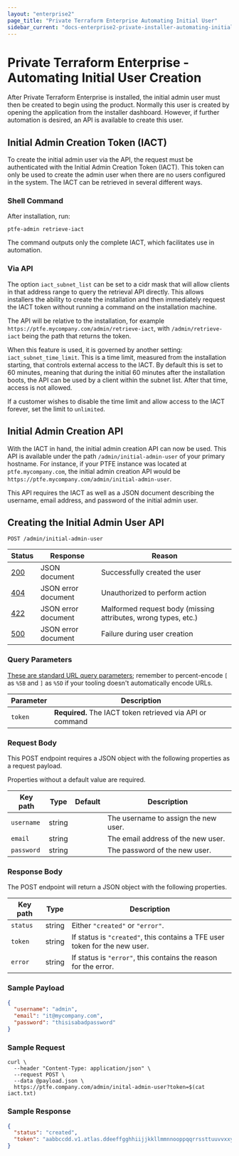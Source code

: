 ```yaml
---
layout: "enterprise2"
page_title: "Private Terraform Enterprise Automating Initial User"
sidebar_current: "docs-enterprise2-private-installer-automating-initial-user"
---
```


# Private Terraform Enterprise - Automating Initial User Creation

After Private Terraform Enterprise is installed, the initial admin user must then be created to begin using the product.
Normally this user is created by opening the application from the installer dashboard. However, if further automation is desired, an API is available to create this user.

## Initial Admin Creation Token (IACT)

To create the initial admin user via the API, the request must be authenticated with the Initial Admin Creation Token (IACT). This token
can only be used to create the admin user when there are no users configured in the system. The IACT can be retrieved in several different ways.

### Shell Command

After installation, run:

```shell
ptfe-admin retrieve-iact
```

The command outputs only the complete IACT, which facilitates use in automation.

### Via API

The option `iact_subnet_list` can be set to a cidr mask that will allow clients in that address range to query the retrieval API directly. This allows installers the ability to create the installation and then immediately request the IACT token without running a command on the installation machine.

The API will be relative to the installation, for example `https://ptfe.mycompany.com/admin/retrieve-iact`, with `/admin/retrieve-iact` being the path that returns the token.

When this feature is used, it is governed by another setting: `iact_subnet_time_limit`. This is a time limit, measured from the installation starting, that controls external access to the IACT. By default this is set to 60 minutes, meaning that during the initial 60 minutes after the installation boots, the API can be used by a client within the subnet list. After that time, access is not allowed.

If a customer wishes to disable the time limit and allow access to the IACT forever, set the limit to `unlimited`.

## Initial Admin Creation API

With the IACT in hand, the initial admin creation API can now be used. This API is available under the path `/admin/initial-admin-user` of your primary hostname. For instance, if your PTFE instance was located at `ptfe.mycompany.com`, the initial admin creation API would be `https://ptfe.mycompany.com/admin/initial-admin-user`.

This API requires the IACT as well as a JSON document describing the username, email address, and password of the initial admin user.

## Creating the Initial Admin User API

`POST /admin/initial-admin-user`

Status  | Response                                     | Reason
--------|----------------------------------------------|----------
[200][] | JSON document                                | Successfully created the user
[404][] | JSON error document                          | Unauthorized to perform action
[422][] | JSON error document                          | Malformed request body (missing attributes, wrong types, etc.)
[500][] | JSON error document                         | Failure during user creation

[200]: https://developer.mozilla.org/en-US/docs/Web/HTTP/Status/200
[400]: https://developer.mozilla.org/en-US/docs/Web/HTTP/Status/400
[404]: https://developer.mozilla.org/en-US/docs/Web/HTTP/Status/404
[422]: https://developer.mozilla.org/en-US/docs/Web/HTTP/Status/422
[500]: https://developer.mozilla.org/en-US/docs/Web/HTTP/Status/500

### Query Parameters

[These are standard URL query parameters](./index.html#query-parameters); remember to percent-encode `[` as `%5B` and `]` as `%5D` if your tooling doesn't automatically encode URLs.

Parameter               | Description
------------------------|------------
`token`                 | **Required.** The IACT token retrieved via API or command

### Request Body

This POST endpoint requires a JSON object with the following properties as a request payload.

Properties without a default value are required.

Key path                    | Type   | Default | Description
----------------------------|--------|---------|------------
`username`                  | string |         | The username to assign the new user.
`email`                     | string |         | The email address of the new user.
`password`                  | string |         | The password of the new user.

### Response Body

The POST endpoint will return a JSON object with the following properties.

Key path                    | Type   | Description
----------------------------|--------|------------
`status`                    | string | Either `"created"` or `"error"`.
`token`                     | string | If status is `"created"`, this contains a TFE user token for the new user.
`error`                     | string | If status is `"error"`, this contains the reason for the error.

### Sample Payload

```json
{
  "username": "admin",
  "email": "it@mycompany.com",
  "password": "thisisabadpassword"
}
```

### Sample Request

```shell
curl \
  --header "Content-Type: application/json" \
  --request POST \
  --data @payload.json \
  https://ptfe.company.com/admin/inital-admin-user?token=$(cat iact.txt)
```

### Sample Response

```json
{
  "status": "created",
  "token": "aabbccdd.v1.atlas.ddeeffgghhiijjkkllmmnnooppqqrrssttuuvvxxyyzz"
}
```
